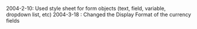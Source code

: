 2004-2-10:  Used style sheet for form objects (text, field, variable, dropdown list, etc)2004-3-18 : Changed the Display Format of the currency fields